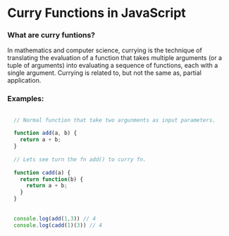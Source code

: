 # Curry Functions in JavaScript

### What are curry funtions?

In mathematics and computer science, currying is the technique of translating the 
evaluation of a function that takes multiple arguments (or a tuple of arguments) 
into evaluating a sequence of functions, each with a single argument. Currying is 
related to, but not the same as, partial application.

### Examples:
```javascript
  
  // Normal function that take two argunments as input parameters.
  
  function add(a, b) {
    return a + b;
  }
  
  // Lets see turn the fn add() to curry fn.
  
  function cadd(a) {
    return function(b) {
      return a + b;
    }
  }
  
  
  console.log(add(1,3)) // 4
  console.log(cadd(1)(3)) // 4
```

